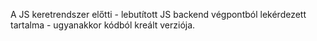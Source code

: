 A JS keretrendszer előtti - lebutított JS backend végpontból lekérdezett tartalma - ugyanakkor kódból kreált verziója.

